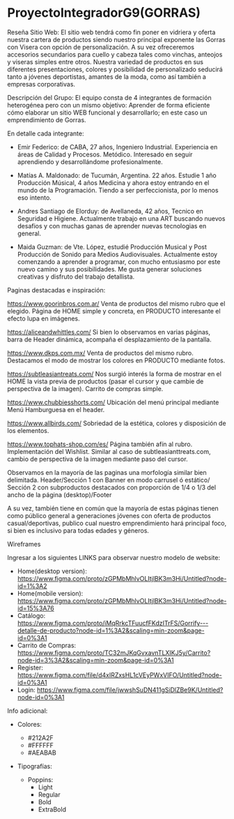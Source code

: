 # ProyectoIntegradorG9(GORRAS)

Reseña Sitio Web:
El sitio web tendrá como fin poner en vidriera y oferta nuestra cartera de productos siendo nuestro principal exponente las Gorras con Visera con opción de personalización. A su vez ofreceremos accesorios secundarios para cuello y cabeza tales como vinchas, anteojos y viseras simples entre otros. 
Nuestra variedad de productos en sus diferentes presentaciones, colores y posibilidad de personalizado seducirá tanto a jóvenes deportistas, amantes de la moda, como así también a empresas corporativas. 


Descripción del Grupo:
El equipo consta de 4 integrantes de formación heterogénea pero con un mismo objetivo: Aprender de forma eficiente cómo elaborar un sitio WEB funcional y desarrollarlo; en este caso un emprendimiento de Gorras.

En detalle cada integrante:
- Emir Federico: de CABA, 27 años, Ingeniero Industrial. Experiencia en áreas de Calidad y Procesos. Metódico. Interesado en seguir aprendiendo y desarrollándome profesionalmente. 

- Matías A. Maldonado: de Tucumán, Argentina. 22 años. Estudie 1 año Producción Músical, 4 años Medicina y ahora estoy entrando en el mundo de la Programación. Tiendo a ser perfeccionista, por lo menos eso intento.
 
- Andres Santiago de Elorduy: de Avellaneda, 42 años, Tecnico en Seguridad e Higiene. Actualmente trabajo en una ART buscando nuevos desafios y con muchas ganas de aprender nuevas tecnologias en general.

- Maida Guzman: de Vte. López, estudié Producción Musical y Post Producción de Sonido para Medios Audiovisuales. Actualmente estoy comenzando a aprender a programar, con mucho entusiasmo por este nuevo camino y sus posibilidades. Me gusta generar soluciones creativas y disfruto del trabajo detallista.



Paginas destacadas e inspiración: 

https://www.goorinbros.com.ar/    Venta de productos del mismo rubro que el elegido. Página de HOME simple y concreta, en PRODUCTO interesante el efecto lupa en imágenes.

https://aliceandwhittles.com/     Si bien lo observamos en varias páginas, barra de Header dinámica, acompaña el desplazamiento de la pantalla.

https://www.dkps.com.mx/          Venta de productos del mismo rubro. Destacamos el modo de mostrar los colores en PRODUCTO mediante fotos.

https://subtleasiantreats.com/    Nos surgió interés la forma de mostrar en el HOME la vista previa de productos (pasar el cursor y que cambie de perspectiva de la imagen). Carrito de compras simple.

https://www.chubbiesshorts.com/   Ubicación del menú principal mediante Menú Hamburguesa en el header.

https://www.allbirds.com/         Sobriedad de la estética, colores y disposición de los elementos.

https://www.tophats-shop.com/es/   Página también afín al rubro. Implementación del Wishlist. Similar al caso de subtleasianttreats.com, cambio de perspectiva de la imagen mediante paso del cursor.

Observamos en la mayoría de las paginas una morfología similar bien delimitada.
Header/Sección 1 con Banner en modo carrusel ó estático/ Sección 2 con subproductos destacados con proporción de 1/4 o 1/3 del ancho de la página (desktop)/Footer

A su vez, también tiene en común que la mayoría de estas páginas tienen como público general a generaciones jóvenes con oferta de productos casual/deportivas, publico cual nuestro emprendimiento hará principal foco, si bien es inclusivo para todas edades y géneros.





Wireframes

Ingresar a los siguientes LINKS para observar nuestro modelo de website:

- Home(desktop version): https://www.figma.com/proto/zGPMbMhlvOLItjlBK3m3Hi/Untitled?node-id=1%3A2 
- Home(mobile version): https://www.figma.com/proto/zGPMbMhlvOLItjlBK3m3Hi/Untitled?node-id=15%3A76 
- Catálogo: https://www.figma.com/proto/iMqRrkcTFuucfFKdzITrFS/Gorrify---detalle-de-producto?node-id=1%3A2&scaling=min-zoom&page-id=0%3A1
- Carrito de Compras: https://www.figma.com/proto/TC32mJKqGvxavnTLXIKJ5y/Carrito?node-id=3%3A2&scaling=min-zoom&page-id=0%3A1
- Register: https://www.figma.com/file/d4xIRZxsHL1cVEyPWxVIFO/Untitled?node-id=0%3A1
- Login: https://www.figma.com/file/jwwshSuDN411gSiDlZBe9K/Untitled?node-id=0%3A1


Info adicional:
- Colores: 
    - #212A2F
    - #FFFFFF
    - #AEABAB

- Tipografías:
    - Poppins:
        - Light
        - Regular
        - Bold
        - ExtraBold


